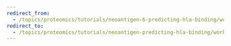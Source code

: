 ```yaml
---
redirect_from:
  - /topics/proteomics/tutorials/neoantigen-6-predicting-hla-binding/workflows/main_workflow
redirect_to:
  - /topics/proteomics/tutorials/neoantigen-predicting-hla-binding/workflows/main_workflow
---
```

